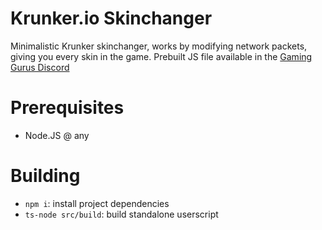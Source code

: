 # Krunker.io Skinchanger

Minimalistic Krunker skinchanger, works by modifying network packets, giving you every skin in the game. Prebuilt JS file available in the [Gaming Gurus Discord](https://y9x.github.io/discord)

# Prerequisites

- Node.JS @ any

# Building

- `npm i`: install project dependencies
- `ts-node src/build`: build standalone userscript
